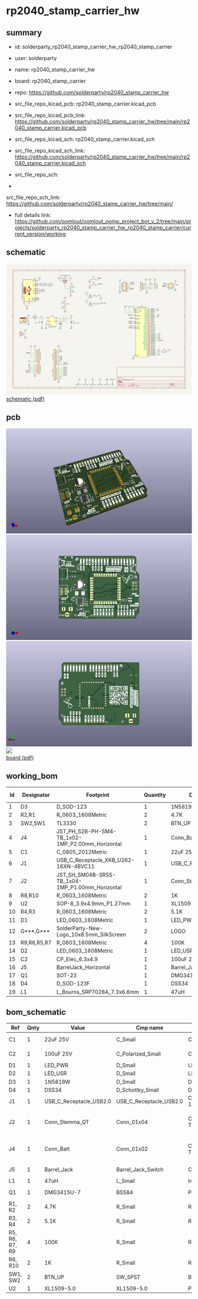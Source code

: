 # rp2040_stamp_carrier_hw
 
## summary 
* id: solderparty_rp2040_stamp_carrier_hw_rp2040_stamp_carrier
* user: solderparty
* name: rp2040_stamp_carrier_hw
* board: rp2040_stamp_carrier
* repo: https://github.com/solderparty/rp2040_stamp_carrier_hw
* src_file_repo_kicad_pcb: rp2040_stamp_carrier.kicad_pcb
* src_file_repo_kicad_pcb_link: https://github.com/solderparty/rp2040_stamp_carrier_hw/tree/main/rp2040_stamp_carrier.kicad_pcb
* src_file_repo_kicad_sch: rp2040_stamp_carrier.kicad_sch
* src_file_repo_kicad_sch_link: https://github.com/solderparty/rp2040_stamp_carrier_hw/tree/main/rp2040_stamp_carrier.kicad_sch

* src_file_repo_sch: 
*
 src_file_repo_sch_link: https://github.com/solderparty/rp2040_stamp_carrier_hw/tree/main/
* full details link: https://github.com/oomlout/oomlout_oomp_project_bot_v_2/tree/main/projects/solderparty_rp2040_stamp_carrier_hw_rp2040_stamp_carrier/current_version/working  

## schematic  
![](working_schematic_600.png)  
[schematic (pdf)](working_schematic.pdf)  

## pcb  
![](working_3d_600.png) 
![](working_3d_front_600.png)  
![](working_3d_back_600.png)  
![](working_600.png)  
[board (pdf)](working.pdf)  

## working_bom
| Id | Designator | Footprint | Quantity | Designation | Supplier and ref |  | None | 
| --- | --- | --- | --- | --- | --- | --- | --- | 
| 1 | D3 | D_SOD-123 | 1 | 1N5819W |  |  | [''] | 
| 2 | R2,R1 | R_0603_1608Metric | 2 | 4.7K |  |  | [''] | 
| 3 | SW2,SW1 | TL3330 | 2 | BTN_UP |  |  | [''] | 
| 4 | J4 | JST_PH_S2B-PH-SM4-TB_1x02-1MP_P2.00mm_Horizontal | 1 | Conn_Batt |  |  | [''] | 
| 5 | C1 | C_0805_2012Metric | 1 | 22uF 25V |  |  | [''] | 
| 6 | J1 | USB_C_Receptacle_XKB_U262-16XN-4BVC11 | 1 | USB_C_Receptacle_USB2.0 |  |  | [''] | 
| 7 | J2 | JST_SH_SM04B-SRSS-TB_1x04-1MP_P1.00mm_Horizontal | 1 | Conn_Stemma_QT |  |  | [''] | 
| 8 | R8,R10 | R_0603_1608Metric | 2 | 1K |  |  | [''] | 
| 9 | U2 | SOP-8_3.9x4.9mm_P1.27mm | 1 | XL1509-5.0 |  |  | [''] | 
| 10 | R4,R3 | R_0603_1608Metric | 2 | 5.1K |  |  | [''] | 
| 11 | D1 | LED_0603_1608Metric | 1 | LED_PWR |  |  | [''] | 
| 12 | G***,G*** | SolderParty-New-Logo_10x8.5mm_SilkScreen | 2 | LOGO |  |  | [''] | 
| 13 | R9,R6,R5,R7 | R_0603_1608Metric | 4 | 100K |  |  | [''] | 
| 14 | D2 | LED_0603_1608Metric | 1 | LED_USR |  |  | [''] | 
| 15 | C2 | CP_Elec_6.3x4.9 | 1 | 100uF 25V |  |  | [''] | 
| 16 | J5 | BarrelJack_Horizontal | 1 | Barrel_Jack |  |  | [''] | 
| 17 | Q1 | SOT-23 | 1 | DMG3415U-7 |  |  | [''] | 
| 18 | D4 | D_SOD-123F | 1 | DSS34 |  |  | [''] | 
| 19 | L1 | L_Bourns_SRP7028A_7.3x6.6mm | 1 | 47uH |  |  | [''] | 


## bom_schematic
| Ref | Qnty | Value | Cmp name | Footprint | Description | Vendor | DNP | 
| --- | --- | --- | --- | --- | --- | --- | --- | 
| C1 | 1 | 22uF 25V | C_Small | Capacitor_SMD:C_0805_2012Metric | Unpolarized capacitor, small symbol |  |  | 
| C2 | 1 | 100uF 25V | C_Polarized_Small | Capacitor_SMD:CP_Elec_6.3x4.9 | Polarized capacitor, small symbol |  |  | 
| D1 | 1 | LED_PWR | D_Small | LED_SMD:LED_0603_1608Metric | Diode, small symbol |  |  | 
| D2 | 1 | LED_USR | D_Small | LED_SMD:LED_0603_1608Metric | Diode, small symbol |  |  | 
| D3 | 1 | 1N5819W | D_Small | Diode_SMD:D_SOD-123 | Diode, small symbol |  |  | 
| D4 | 1 | DSS34 | D_Schottky_Small | Diode_SMD:D_SOD-123F | Schottky diode, small symbol |  |  | 
| J1 | 1 | USB_C_Receptacle_USB2.0 | USB_C_Receptacle_USB2.0 | Connector_USB:USB_C_Receptacle_XKB_U262-16XN-4BVC11 | USB 2.0-only Type-C Receptacle connector |  |  | 
| J2 | 1 | Conn_Stemma_QT | Conn_01x04 | Connector_JST:JST_SH_SM04B-SRSS-TB_1x04-1MP_P1.00mm_Horizontal | Generic connector, single row, 01x04, script generated (kicad-library-utils/schlib/autogen/connector/) |  |  | 
| J4 | 1 | Conn_Batt | Conn_01x02 | Connector_JST:JST_PH_S2B-PH-SM4-TB_1x02-1MP_P2.00mm_Horizontal | Generic connector, single row, 01x02, script generated (kicad-library-utils/schlib/autogen/connector/) |  |  | 
| J5 | 1 | Barrel_Jack | Barrel_Jack_Switch | Connector_BarrelJack:BarrelJack_Horizontal | DC Barrel Jack with an internal switch |  |  | 
| L1 | 1 | 47uH | L_Small | Inductor_SMD:L_Bourns_SRP7028A_7.3x6.6mm | Inductor, small symbol |  |  | 
| Q1 | 1 | DMG3415U-7 | BSS84 | Package_TO_SOT_SMD:SOT-23 | -0.13A Id, -50V Vds, P-Channel MOSFET, SOT-23 |  |  | 
| R1, R2 | 2 | 4.7K | R_Small | Resistor_SMD:R_0603_1608Metric | Resistor, small symbol |  |  | 
| R3, R4 | 2 | 5.1K | R_Small | Resistor_SMD:R_0603_1608Metric | Resistor, small symbol |  |  | 
| R5, R6, R7, R9 | 4 | 100K | R_Small | Resistor_SMD:R_0603_1608Metric | Resistor, small symbol |  |  | 
| R8, R10 | 2 | 1K | R_Small | Resistor_SMD:R_0603_1608Metric | Resistor, small symbol |  |  | 
| SW1, SW2 | 2 | BTN_UP | SW_SPST | Button_Switch_SMD_Extra:TL3330 | Single Pole Single Throw (SPST) switch |  |  | 
| U2 | 1 | XL1509-5.0 | XL1509-5.0 | Package_SO:SOP-8_3.9x4.9mm_P1.27mm |  |  |  | 



